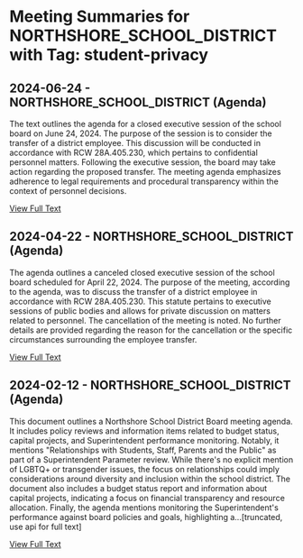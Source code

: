 # Meeting Summaries for NORTHSHORE_SCHOOL_DISTRICT with Tag: student-privacy

## 2024-06-24 - NORTHSHORE_SCHOOL_DISTRICT (Agenda)

The text outlines the agenda for a closed executive session of the school board on June 24, 2024.  The purpose of the session is to consider the transfer of a district employee. This discussion will be conducted in accordance with RCW 28A.405.230, which pertains to confidential personnel matters. Following the executive session, the board may take action regarding the proposed transfer. The meeting agenda emphasizes adherence to legal requirements and procedural transparency within the context of personnel decisions.

[View Full Text](https://raw.githubusercontent.com/CivicLens/WashingtonStateSchoolBoardExplorer/refs/heads/main/data/countries/usa/states/wa/counties/snohomish/school_boards/northshore_school_district/2024/2024-06-24-agenda.txt)

## 2024-04-22 - NORTHSHORE_SCHOOL_DISTRICT (Agenda)

The agenda outlines a canceled closed executive session of the school board scheduled for April 22, 2024.  The purpose of the meeting, according to the agenda, was to discuss the transfer of a district employee in accordance with RCW 28A.405.230. This statute pertains to executive sessions of public bodies and allows for private discussion on matters related to personnel. The cancellation of the meeting is noted. No further details are provided regarding the reason for the cancellation or the specific circumstances surrounding the employee transfer.

[View Full Text](https://raw.githubusercontent.com/CivicLens/WashingtonStateSchoolBoardExplorer/refs/heads/main/data/countries/usa/states/wa/counties/snohomish/school_boards/northshore_school_district/2024/2024-04-22-agenda.txt)

## 2024-02-12 - NORTHSHORE_SCHOOL_DISTRICT (Agenda)

This document outlines a Northshore School District Board meeting agenda. It includes policy reviews and information items related to budget status, capital projects, and Superintendent performance monitoring. Notably, it mentions "Relationships with Students, Staff, Parents and the Public" as part of a Superintendent Parameter review. While there's no explicit mention of LGBTQ+ or transgender issues, the focus on relationships could imply considerations around diversity and inclusion within the school district. The document also includes a budget status report and information about capital projects, indicating a focus on financial transparency and resource allocation.  Finally, the agenda mentions monitoring the Superintendent's performance against board policies and goals, highlighting a...[truncated, use api for full text]

[View Full Text](https://raw.githubusercontent.com/CivicLens/WashingtonStateSchoolBoardExplorer/refs/heads/main/data/countries/usa/states/wa/counties/snohomish/school_boards/northshore_school_district/2024/2024-02-12-agenda.txt)


